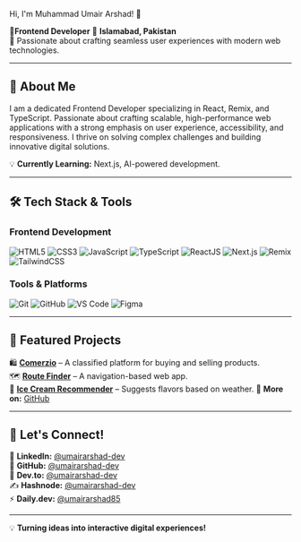Hi, I'm Muhammad Umair Arshad! 👋

🚀**Frontend Developer**
📍 **Islamabad, Pakistan**  
🎯  Passionate about crafting seamless user experiences with modern web technologies.

---

## 🚀 **About Me**

I am a dedicated Frontend Developer specializing in React, Remix, and TypeScript. Passionate about crafting scalable, high-performance web applications with a strong emphasis on user experience, accessibility, and responsiveness. I thrive on solving complex challenges and building innovative digital solutions.


💡 **Currently Learning:** Next.js, AI-powered development.  
 
---

## 🛠 **Tech Stack & Tools**

### **Frontend Development**
![HTML5](https://img.shields.io/badge/-HTML5-E34F26?style=for-the-badge&logo=html5&logoColor=white)
![CSS3](https://img.shields.io/badge/-CSS3-1572B6?style=for-the-badge&logo=css3)
![JavaScript](https://img.shields.io/badge/-JavaScript-F7DF1E?style=for-the-badge&logo=javascript&logoColor=black)
![TypeScript](https://img.shields.io/badge/-TypeScript-007ACC?style=for-the-badge&logo=typescript)
![ReactJS](https://img.shields.io/badge/-ReactJS-61DAFB?style=for-the-badge&logo=react)
![Next.js](https://img.shields.io/badge/-Next.js-000000?style=for-the-badge&logo=nextdotjs)
![Remix](https://img.shields.io/badge/-Remix-000000?style=for-the-badge&logo=remix)
![TailwindCSS](https://img.shields.io/badge/-TailwindCSS-38B2AC?style=for-the-badge&logo=tailwind-css)


### **Tools & Platforms**
![Git](https://img.shields.io/badge/-Git-F05032?style=for-the-badge&logo=git&logoColor=white)
![GitHub](https://img.shields.io/badge/-GitHub-181717?style=for-the-badge&logo=github)
![VS Code](https://img.shields.io/badge/-VS%20Code-007ACC?style=for-the-badge&logo=visual-studio-code)
![Figma](https://img.shields.io/badge/-Figma-F24E1E?style=for-the-badge&logo=figma&logoColor=white)

---

## 🌟 **Featured Projects**

🛍️ **[Comerzio](#)** – A classified platform for buying and selling products.  
🗺️ **[Route Finder](#)** – A navigation-based web app.  
🍦 **[Ice Cream Recommender](#)** – Suggests flavors based on weather.
🔗 **More on:** [GitHub](https://github.com/umairarshad-dev)

---

## 📢 **Let's Connect!**

🔗 **LinkedIn:** [@umairarshad-dev](https://linkedin.com/in/umairarshad-dev)  
🐙 **GitHub:** [@umairarshad-dev](https://github.com/umairarshad-dev)  
📖 **Dev.to:** [@umairarshad-dev](https://dev.to/umairarshad-dev)  
✍ **Hashnode:** [@umairarshad-dev](https://hashnode.com/@umairarshad-dev)  
⚡ **Daily.dev:** [@umairarshad85](https://app.daily.dev/umairarshad85)  

---

💡 **Turning ideas into interactive digital experiences!**
